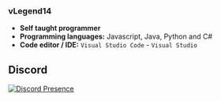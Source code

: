 ### vLegend14

- **Self taught programmer**
- **Programming languages:** Javascript, Java, Python and C#
- **Code editor / IDE:** `Visual Studio Code` - `Visual Studio`

## Discord

[![Discord Presence](https://lanyard.cnrad.dev/api/416792860461891595)](https://discord.com/users/416792860461891595)
